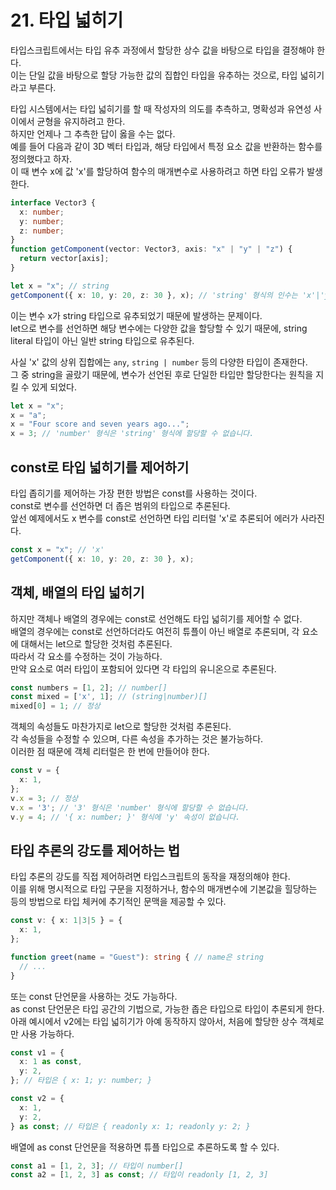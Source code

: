 # 21. 타입 넓히기

타입스크립트에서는 타입 유추 과정에서 할당한 상수 값을 바탕으로 타입을 결정해야 한다.  
이는 단일 값을 바탕으로 할당 가능한 값의 집합인 타입을 유추하는 것으로, 타입 넓히기라고 부른다.

타입 시스템에서는 타입 넓히기를 할 때 작성자의 의도를 추측하고, 명확성과 유연성 사이에서 균형을 유지하려고 한다.  
하지만 언제나 그 추측한 답이 옳을 수는 없다.  
예를 들어 다음과 같이 3D 벡터 타입과, 해당 타입에서 특정 요소 값을 반환하는 함수를 정의했다고 하자.  
이 때 변수 x에 값 'x'를 할당하여 함수의 매개변수로 사용하려고 하면 타입 오류가 발생한다.

```ts
interface Vector3 {
  x: number;
  y: number;
  z: number;
}
function getComponent(vector: Vector3, axis: "x" | "y" | "z") {
  return vector[axis];
}

let x = "x"; // string
getComponent({ x: 10, y: 20, z: 30 }, x); // 'string' 형식의 인수는 'x'|'y'|'z' 형식에 할당할 수 없습니다.
```

이는 변수 x가 string 타입으로 유추되었기 때문에 발생하는 문제이다.  
let으로 변수를 선언하면 해당 변수에는 다양한 값을 할당할 수 있기 때문에, string literal 타입이 아닌 일반 string 타입으로 유추된다.

사실 'x' 값의 상위 집합에는 `any`, `string | number` 등의 다양한 타입이 존재한다.  
그 중 string을 골랐기 때문에, 변수가 선언된 후로 단일한 타입만 할당한다는 원칙을 지킬 수 있게 되었다.

```ts
let x = "x";
x = "a";
x = "Four score and seven years ago...";
x = 3; // 'number' 형식은 'string' 형식에 할당할 수 없습니다.
```

## const로 타입 넓히기를 제어하기

타입 좁히기를 제어하는 가장 편한 방법은 const를 사용하는 것이다.  
const로 변수를 선언하면 더 좁은 범위의 타입으로 추론된다.  
앞선 예제에서도 x 변수를 const로 선언하면 타입 리터럴 'x'로 추론되어 에러가 사라진다.

```ts
const x = "x"; // 'x'
getComponent({ x: 10, y: 20, z: 30 }, x);
```

## 객체, 배열의 타입 넓히기

하지만 객체나 배열의 경우에는 const로 선언해도 타입 넓히기를 제어할 수 없다.  
배열의 경우에는 const로 선언하더라도 여전히 튜플이 아닌 배열로 추론되며, 각 요소에 대해서는 let으로 할당한 것처럼 추론된다.  
따라서 각 요소를 수정하는 것이 가능하다.  
만약 요소로 여러 타입이 포함되어 있다면 각 타입의 유니온으로 추론된다.

```ts
const numbers = [1, 2]; // number[]
const mixed = ['x', 1]; // (string|number)[]
mixed[0] = 1; // 정상
```

객체의 속성들도 마찬가지로 let으로 할당한 것처럼 추론된다.  
각 속성들을 수정할 수 있으며, 다른 속성을 추가하는 것은 불가능하다.  
이러한 점 때문에 객체 리터럴은 한 번에 만들어야 한다.

```ts
const v = {
  x: 1,
};
v.x = 3; // 정상
v.x = '3'; // '3' 형식은 'number' 형식에 할당할 수 없습니다.
v.y = 4; // '{ x: number; }' 형식에 'y' 속성이 없습니다.
```

## 타입 추론의 강도를 제어하는 법

타입 추론의 강도를 직접 제어하려면 타입스크립트의 동작을 재정의해야 한다.  
이를 위해 명시적으로 타입 구문을 지정하거나, 함수의 매개변수에 기본값을 힐당하는 등의 방법으로 타입 체커에 추기적인 문맥을 제공할 수 있다.

```ts
const v: { x: 1|3|5 } = {
  x: 1,
};

function greet(name = "Guest"): string { // name은 string
  // ...
}
```

또는 const 단언문을 사용하는 것도 가능하다.  
as const 단언문은 타입 공간의 기법으로, 가능한 좁은 타입으로 타입이 추론되게 한다.  
아래 예시에서 v2에는 타입 넓히기가 아예 동작하지 않아서, 처음에 할당한 상수 객체로만 사용 가능하다.

```ts
const v1 = {
  x: 1 as const,
  y: 2,
}; // 타입은 { x: 1; y: number; }

const v2 = {
  x: 1,
  y: 2,
} as const; // 타입은 { readonly x: 1; readonly y: 2; }
```

배열에 as const 단언문을 적용하면 튜플 타입으로 추론하도록 할 수 있다.

```ts
const a1 = [1, 2, 3]; // 타입이 number[]
const a2 = [1, 2, 3] as const; // 타입이 readonly [1, 2, 3]
```
